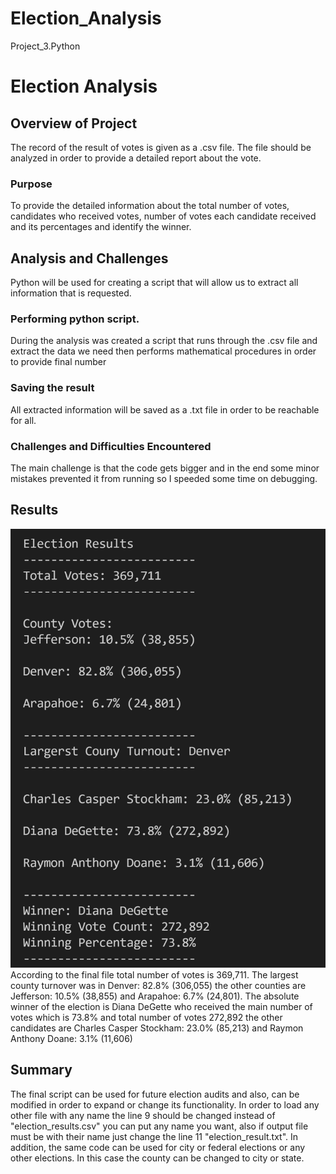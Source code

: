 # Election_Analysis
Project_3.Python
# Election Analysis

## Overview of Project
The record of the result of votes is given as a .csv file. The file should be analyzed in order to provide a detailed report about the vote.

### Purpose
To provide the detailed information about the total number of votes, candidates who received votes, number of votes each candidate received  and its percentages and identify the winner.

## Analysis and Challenges
Python will be used for creating a script that will allow us to extract all information that is requested.

### Performing python script.
During the analysis was created a script that runs through the .csv file and extract the data we need then performs mathematical procedures in order to provide final number

### Saving the result
All extracted information will be saved as a .txt file in order to be reachable for all.

### Challenges and Difficulties Encountered
The main challenge is that the code gets bigger and in the end some minor mistakes prevented it from running so I speeded some time on debugging.

## Results
![](Resources/Election_output.PNG)
According to the final file total number of votes is 369,711. The largest county turnover was in Denver: 82.8% (306,055) the other counties are Jefferson: 10.5% (38,855) and Arapahoe: 6.7% (24,801). The absolute winner of the election is Diana DeGette who received the main number of votes which is 73.8% and total number of votes 272,892 the other candidates are Charles Casper Stockham: 23.0% (85,213) and Raymon Anthony Doane: 3.1% (11,606)

## Summary
The final script can be used for future election audits and also, can be modified in order to expand or change its functionality. In order to load any other file with any name the line 9 should be changed instead of "election_results.csv" you can put any name you want, also if output file must be with their name just change the line 11 "election_result.txt". In addition, the same code can be used for city or federal elections or any other elections. In this case the county can be changed to city or state.
